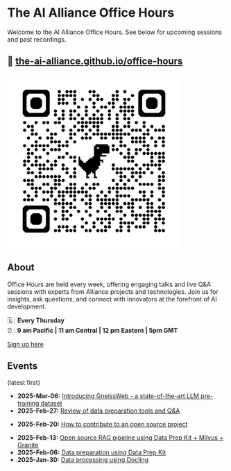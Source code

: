 # The AI Alliance Office Hours

Welcome to the AI Alliance Office Hours. See below for upcoming sessions and past recordings. 

## 🔗 [the-ai-alliance.github.io/office-hours](https://the-ai-alliance.github.io/office-hours/)

<img src="assets/qrcode_the-ai-alliance.github.io.png" width="400px">

## About

Office Hours are held every week, offering engaging talks and live Q&A sessions with experts from Alliance projects and technologies. Join us for insights, ask questions, and connect with innovators at the forefront of AI development.

🗓️ : **Every Thursday**  
⏰ : **9 am Pacific | 11 am Central | 12 pm Eastern | 5pm GMT**

[Sign up here](https://www.meetup.com/ibm-developer-sf-bay-area-meetup) 

## Events

(latest first)
- **2025-Mar-06:** [Introducing GneissWeb -  a state-of-the-art LLM pre-training dataset](events/2025-03-06__gneissweb.md)
- **2025-Feb-27:** [Review of data preparation tools and Q&A](events/2025-02-27__data-prep-review.md)
+ **2025-Feb-20:** [How to contribute to an open source project](events/2025-02-20__contributing-open-source.md)
- **2025-Feb-13:** [Open source RAG pipeline using Data Prep Kit + Milvus + Granite](events/2025-02-13__RAG-dataprepkit-milvus-granite.md)
- **2025-Feb-06:** [Data preparation using Data Prep Kit](events/2025-02-06__data-prep-kit.md)
- **2025-Jan-30:** [Data processing using Docling](events/2025-01-30__docling.md)
